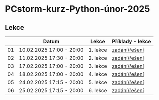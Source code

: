 # PCstorm-kurz-Python-únor-2025

## Lekce

|    | Datum     | Lekce             | Příklady - lekce        
| -- | --------- | ---------------- | ------------- 
| 01 | 10.02.2025 17:00 - 20:00 | 1. lekce | [zadání/řešení](./solution/lekce-01.md) 
| 02 | 11.02.2025 17:30 - 20:00 | 2. lekce | [zadání/řešení](./solution/lekce-02.md) 
| 03 | 17.02.2025 17:00 - 20:00 | 3. lekce | [zadání/řešení](./solution/lekce-03.md)
| 04 | 18.02.2025 17:00 - 20:00 | 4. lekce | [zadání/řešení](./solution/lekce-04.md)
| 05 | 24.02.2025 17:15 - 20:00 | 5. lekce | [zadání/řešení](./solution/lekce-05.md)
| 06 | 25.02.2025 17:15 - 20:00 | 6. lekce | [zadání/řešení](./solution/lekce-06.md)